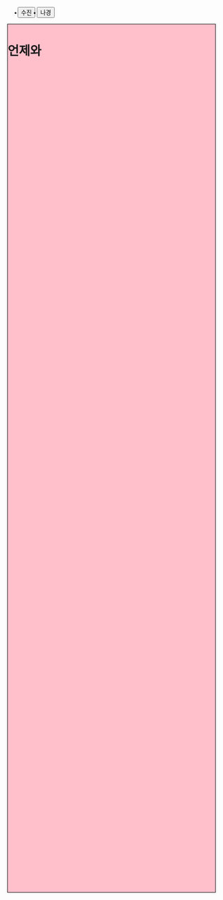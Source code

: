 <!DOCTYPE html>
<html lang="en">
<head>
    <meta charset="UTF-8">
    <title>Title</title>
</head>
<body>

<style>
    .box{
        border: 1px solid black;
        box-sizing: border-box;
        height: 50vh;
        width: 50vw;
        display: none;

    }
    .b1{
        background-color: pink;
    }
    .b2{
        background-color: skyblue;
    }
    .show{
        display: block;
    }

</style>


<div class="cotainer">
    <div class="menu">
        <ul>
            <button><li onclick="showMenu('b1')">수진</li></button>
            <button><li onclick="showMenu('b2')">나경</li></button>
        </ul>
    </div>
    <div class="box b1 show">
        <h1>언제와</h1>
    </div>
    <div class="box b2">
        <h1>뭐하니</h1>
    </div>

</div>


<ul class="menuUL">

</ul>

<script>
    const b1 = document.querySelector('.b1')
    const b2 = document.querySelector('.b2')


    function showMenu(target){
        document.querySelectorAll('.box').forEach(box =>{
            box.classList.remove('show')
        })
        document.querySelector(`.${target}`).classList.add('show')
    }



</script>

</body>
</html>

